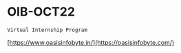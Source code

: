 # OIB-OCT22

`Virtual Internship Program`

[https://www.oasisinfobyte.in/](https://oasisinfobyte.com/)
